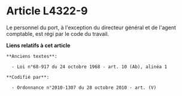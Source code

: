# Article L4322-9

Le personnel du port, à l'exception du directeur général et de l'agent comptable, est régi par le code du travail.

**Liens relatifs à cet article**

	**Anciens textes**:

	  - Loi n°68-917 du 24 octobre 1968 - art. 10 (Ab), alinéa 1

	**Codifié par**:

	  - Ordonnance n°2010-1307 du 28 octobre 2010 - art. (V)
